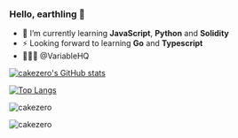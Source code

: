 ### Hello, earthling 👋

<!--
**cakezero/cakezero** is a ✨ _special_ ✨ repository because its `README.md` (this file) appears on your GitHub profile.

Here are some ideas to get you started: -->
- 🌱 I’m currently learning **JavaScript**, **Python** and **Solidity**
- ⚡ Looking forward to learning **Go** and **Typescript**
- 👨🏾‍🍳 @VariableHQ
  

[![cakezero's GitHub stats](https://github-readme-stats.vercel.app/api?username=cakezero&show_icons=true&locale=en&count_private=true&count_public=true)](https://github.com/cakezero/github-readme-stats)

[![Top Langs](https://github-readme-stats.vercel.app/api/top-langs/?username=cakezero&langs_count=10&layout=compact)](https://github.com/cakezero/github-readme-stats)

<p><img align="center" src="https://github-readme-streak-stats.herokuapp.com/?user=cakezero&" alt="cakezero" /></p>

<p align="left"> <img src="https://komarev.com/ghpvc/?username=cakezero&label=Profile%20views&color=0e75b6&style=flat" alt="cakezero" /> </p>
